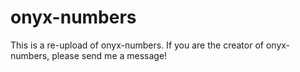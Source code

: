 # onyx-numbers
This is a re-upload of onyx-numbers. If you are the creator of onyx-numbers, please send me a message!
